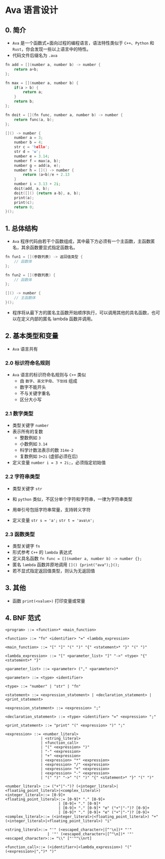# Ava 语言设计

## 0. 简介

- `Ava` 是一个函数式+面向过程的编程语言，语法特性类似于 `C++`、`Python` 和 `Rust`，你会发现一些以上语言中的特性。
- 代码文件后缀名为 `.ava`

```c++
fn add = [](number a, number b) -> number {
    return a+b;
};

fn max = [](number a, number b) {
    if(a > b) {
        return a;
    }
    return b;
};

fn doit = [](fn func, number a, number b) -> number {
    return func(a, b);
};

[]() -> number {
    number a = 3;
    number b = 4;
    str c = 'hello';
    str d = 'w';
    number e = 3.14;
    number f = max(a, b);
    number g = add(a, e);
    number h = []() -> number {
        return (a+b)/e + 2.13
    }
    number i = 3.13 + 2i;
    doit(add, a, b);
    doit([]() {return a-b}, a, b);
    print(a);
    print(c);
    return 0;
}();
```

## 1. 总体结构

- `Ava` 程序代码由若干个函数组成，其中最下方必须有一个主函数，主函数匿名，其余函数要显式指定函数名。

```c++
fn fun1 = [](参数列表) -> 返回值类型 {
    // 函数体
};

fn fun2 = [](参数列表) {
    // 函数体
};

[]() -> number {
    // 主函数体
}();
```

- 程序将从最下方的匿名主函数开始顺序执行，可以调用其他的具名函数，也可以在定义内部的匿名 lambda 函数并调用。

## 2. 基本类型和变量

- `Ava` 语言共有 

### 2.0 标识符命名规则

- `Ava` 语言的标识符命名规则与 `C++` 类似
    - 由 `数字`、`英文字母`、`下划线` 组成
    - 数字不能开头
    - 不与关键字重名
    - 区分大小写

### 2.1 数字类型

- 类型关键字 `number`
- 表示所有的复数
    - 整数例如 `3`
    - 小数例如 `3.14`
    - 科学计数法表示的数 `314e-2`
    - 复数例如 `3+2i` (虚部必须在后)
- 定义变量 `number i = 3 + 2i;`，必须指定初始值

### 2.2 字符串类型

- 类型关键字 `str`

- 和 `python` 类似，不区分单个字符和字符串，一律为字符串类型
- 用单引号包括字符串常量，支持转义字符
- 定义变量 `str s = 'a';` `str t = 'ava\n';`

### 2.3 函数类型

- 类型关键字 `fn`
- 形式参考 `C++` 的 `lambda` 表达式
- 定义具名函数 `fn func = [](number a, number b) -> number {};`
- 匿名 `lambda` 函数并原地调用 `[]() {print("ava");}();`
- 若不显式指定返回值类型，则认为无返回值

## 3. 其他

- 函数 `print(<value>)` 打印变量或常量

## 4. BNF 范式

```
<program> ::= <function>* <main_function>

<function> ::= "fn" <identifier> "=" <lambda_expression>

<main_function> ::= "[" "]" "(" ")" "{" <statement>* "}" "(" ")"

<lambda_expression> ::= "[" <parameter_list> "]" "->" <type> "{" <statement>* "}"

<parameter_list> ::= <parameter> ("," <parameter>)*

<parameter> ::= <type> <identifier>

<type> ::= "number" | "str" | "fn"

<statement> ::= <expression_statement> | <declaration_statement> | <print_statement>

<expression_statement> ::= <expression> ";"

<declaration_statement> ::= <type> <identifier> "=" <expression> ";"

<print_statement> ::= "print" "(" <expression> ")" ";"

<expression> ::= <number_literal>
                | <string_literal>
                | <function_call>
                | "(" <expression> ")"
                | "-" <expression>
                | "+" <expression>
                | <expression> "*" <expression>
                | <expression> "/" <expression>
                | <expression> "+" <expression>
                | <expression> "-" <expression>
                | "(" ")" "->" "(" ")" "{" <statement>* "}" "(" ")"

<number_literal> ::= ("+"|"-")? (<integer_literal>|<floating_point_literal>|<complex_literal>)
<integer_literal>::= [0-9]+
<floating_point_literal>::= [0-9]* "." [0-9]+
                        | [0-9]+ "." [0-9]*
                        | [0-9]+ "." [0-9]* "e" ("+"|"-")? [0-9]+
                        | [0-9]* "." [0-9]+ "e" ("+"|"-")? [0-9]+
<complex_literal>::= (<integer_literal>|<floating_point_literal>) "+" (<integer_literal>|<floating_point_literal>) "i"

<string_literal>::= "'" (<escaped_character>|[^'\n])* "'"
                   | '"' (<escaped_character>|[^"\n])* '"'
<escaped_character>::= "\\" ["'""\\nrt]

<function_call>::= (<identifier>|<lambda_expression>) "(" (<expression>|",")* ")"
```

